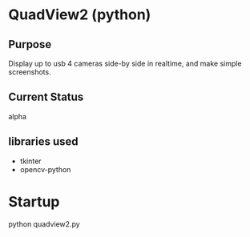 # QuadView2 (python)

## Purpose
Display up to usb 4 cameras side-by side in realtime, 
and make simple screenshots.

## Current Status
alpha

## libraries used
- tkinter
- opencv-python


# Startup
python quadview2.py

